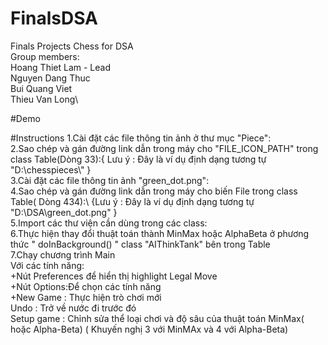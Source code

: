 # FinalsDSA
Finals Projects Chess for DSA\
Group members:\
Hoang Thiet Lam - Lead\
Nguyen Dang Thuc\
Bui Quang Viet\
Thieu Van Long\

#Demo

#Instructions
1.Cài đặt các file thông tin ảnh ở thư mục "Piece":\
2.Sao chép và gán đường link dẫn trong máy cho "FILE_ICON_PATH" trong class Table(Dòng 33):{ Lưu ý : Đây là ví dụ định dạng tương tự "D:\\chesspieces\\" }\
3.Cài đặt các file thông tin ảnh "green_dot.png":\
4.Sao chép và gán đường link dẫn trong máy cho biến File trong class Table( Dòng 434):\ {Lưu ý : Đây là ví dụ định dạng tương tự "D:\\DSA\\green_dot.png" }\
5.Import các thư viện cần dùng trong các class:\
6.Thực hiện thay đổi thuật toán thành MinMax hoặc AlphaBeta ở phương thức " doInBackground() " class "AIThinkTank" bên trong Table\
7.Chạy chương trình Main\
Với các tính năng:\
+Nút Preferences để hiển thị highlight Legal Move\
+Nút Options:Để chọn các tính năng\
+New Game : Thực hiện trò chơi mới\
Undo : Trở về nước đi trước đó\
Setup game : Chỉnh sửa thể loại chơi và độ sâu của thuật toán MinMax( hoặc Alpha-Beta) ( Khuyến nghị 3 với MinMAx và 4 với Alpha-Beta)
